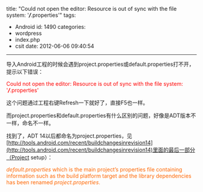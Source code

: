 title: "Could not open the editor: Resource is out of sync with the file system: '***/***.properties'"
tags:
  - Android
id: 1490
categories:
  - wordpress
  - index.php
  - csit
date: 2012-06-06 09:40:54
---

导入Android工程的时候会遇到project.properties或default.properties打不开，提示以下错误：

<span style="color: #ff0000;">Could not open the editor: Resource is out of sync with the file system: '***/***.properties'</span>

这个问题通过工程右键Refresh一下就好了，直接F5也一样。

而project.properties和default.properties有什么区别的问题，好像是ADT版本不一样，命名不一样。

找到了，ADT 14以后都命名为project.properties，见[http://tools.android.com/recent/buildchangesinrevision14](http://tools.android.com/recent/buildchangesinrevision14)里面的最后一部分（Project setup）：

<span style="color: #ff6600;">_default.properties_ which is the main project’s properties file containing information such as the build platform target and the library dependencies has been renamed _project.properties_.</span>